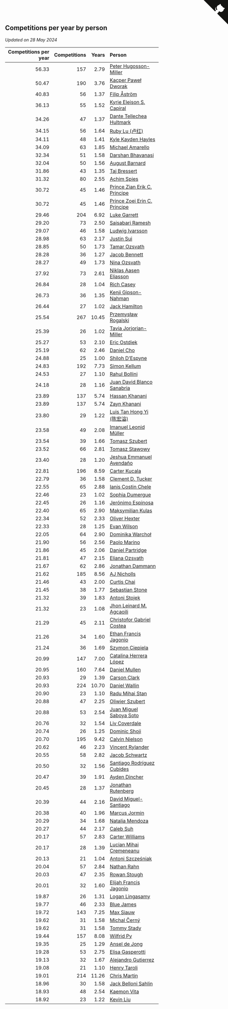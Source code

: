 ## Competitions per year by person

*Updated on 28 May 2024*

| Competitions per year | Competitions | Years | Person |
| ---: | ---: | ---: | :--- |
| 56.33 | 157 | 2.79 | [Peter Hugosson-Miller](https://www.worldcubeassociation.org/persons/2021HUGO01) |
| 50.47 | 190 | 3.76 | [Kacper Paweł Dworak](https://www.worldcubeassociation.org/persons/2020DWOR01) |
| 40.83 | 56 | 1.37 | [Filip Åström](https://www.worldcubeassociation.org/persons/2023ASTR01) |
| 36.13 | 55 | 1.52 | [Kyrie Eleison S. Capiral](https://www.worldcubeassociation.org/persons/2022CAPI02) |
| 34.26 | 47 | 1.37 | [Dante Tellechea Hultmark](https://www.worldcubeassociation.org/persons/2023HULT01) |
| 34.15 | 56 | 1.64 | [Ruby Lu (卢红)](https://www.worldcubeassociation.org/persons/2022LURU01) |
| 34.11 | 48 | 1.41 | [Kyle Kayden Hayles](https://www.worldcubeassociation.org/persons/2022HAYL02) |
| 34.09 | 63 | 1.85 | [Michael Amarello](https://www.worldcubeassociation.org/persons/2022AMAR09) |
| 32.34 | 51 | 1.58 | [Darshan Bhavanasi](https://www.worldcubeassociation.org/persons/2022BHAV01) |
| 32.04 | 50 | 1.56 | [August Barnard](https://www.worldcubeassociation.org/persons/2022BARN21) |
| 31.86 | 43 | 1.35 | [Taj Bressert](https://www.worldcubeassociation.org/persons/2023BRES01) |
| 31.32 | 80 | 2.55 | [Achim Spies](https://www.worldcubeassociation.org/persons/2021SPIE01) |
| 30.72 | 45 | 1.46 | [Prince Zian Erik C. Principe](https://www.worldcubeassociation.org/persons/2022PRIN08) |
| 30.72 | 45 | 1.46 | [Prince Zoei Erin C. Principe](https://www.worldcubeassociation.org/persons/2022PRIN09) |
| 29.46 | 204 | 6.92 | [Luke Garrett](https://www.worldcubeassociation.org/persons/2017GARR05) |
| 29.20 | 73 | 2.50 | [Saisabari Ramesh](https://www.worldcubeassociation.org/persons/2021RAME01) |
| 29.07 | 46 | 1.58 | [Ludwig Ivarsson](https://www.worldcubeassociation.org/persons/2022IVAR01) |
| 28.98 | 63 | 2.17 | [Justin Sui](https://www.worldcubeassociation.org/persons/2022SUIJ01) |
| 28.85 | 50 | 1.73 | [Tamar Ozsvath](https://www.worldcubeassociation.org/persons/2022OZSV04) |
| 28.28 | 36 | 1.27 | [Jacob Bennett](https://www.worldcubeassociation.org/persons/2023BENN04) |
| 28.27 | 49 | 1.73 | [Nina Ozsvath](https://www.worldcubeassociation.org/persons/2022OZSV03) |
| 27.92 | 73 | 2.61 | [Niklas Aasen Eliasson](https://www.worldcubeassociation.org/persons/2021ELIA01) |
| 26.84 | 28 | 1.04 | [Rich Casey](https://www.worldcubeassociation.org/persons/2023CASE06) |
| 26.73 | 36 | 1.35 | [Kenji Gipson-Nahman](https://www.worldcubeassociation.org/persons/2023GIPS01) |
| 26.44 | 27 | 1.02 | [Jack Hamilton](https://www.worldcubeassociation.org/persons/2023HAMI08) |
| 25.54 | 267 | 10.45 | [Przemysław Rogalski](https://www.worldcubeassociation.org/persons/2013ROGA02) |
| 25.39 | 26 | 1.02 | [Tavia Jorjorian-Miller](https://www.worldcubeassociation.org/persons/2023JORJ01) |
| 25.27 | 53 | 2.10 | [Eric Ostdiek](https://www.worldcubeassociation.org/persons/2022OSTD01) |
| 25.19 | 62 | 2.46 | [Daniel Cho](https://www.worldcubeassociation.org/persons/2021CHOD01) |
| 24.88 | 25 | 1.00 | [Shiloh D’Espyne](https://www.worldcubeassociation.org/persons/2023DESP01) |
| 24.83 | 192 | 7.73 | [Simon Kellum](https://www.worldcubeassociation.org/persons/2016KELL12) |
| 24.53 | 27 | 1.10 | [Rahul Bollini](https://www.worldcubeassociation.org/persons/2023BOLL01) |
| 24.18 | 28 | 1.16 | [Juan David Blanco Sanabria](https://www.worldcubeassociation.org/persons/2023SANA04) |
| 23.89 | 137 | 5.74 | [Hassan Khanani](https://www.worldcubeassociation.org/persons/2018KHAN26) |
| 23.89 | 137 | 5.74 | [Zayn Khanani](https://www.worldcubeassociation.org/persons/2018KHAN28) |
| 23.80 | 29 | 1.22 | [Luis Tan Hong Yi (陈宏溢)](https://www.worldcubeassociation.org/persons/2023YILU01) |
| 23.58 | 49 | 2.08 | [Imanuel Leonid Müller](https://www.worldcubeassociation.org/persons/2022MULL02) |
| 23.54 | 39 | 1.66 | [Tomasz Szubert](https://www.worldcubeassociation.org/persons/2022SZUB02) |
| 23.52 | 66 | 2.81 | [Tomasz Stawowy](https://www.worldcubeassociation.org/persons/2021STAW01) |
| 23.40 | 28 | 1.20 | [Jeshua Emmanuel Avendaño](https://www.worldcubeassociation.org/persons/2023AVEN01) |
| 22.81 | 196 | 8.59 | [Carter Kucala](https://www.worldcubeassociation.org/persons/2015KUCA01) |
| 22.79 | 36 | 1.58 | [Clement D. Tucker](https://www.worldcubeassociation.org/persons/2022TUCK09) |
| 22.55 | 65 | 2.88 | [Ianis Costin Chele](https://www.worldcubeassociation.org/persons/2021CHEL01) |
| 22.46 | 23 | 1.02 | [Sophia Dumergue](https://www.worldcubeassociation.org/persons/2023DUME02) |
| 22.45 | 26 | 1.16 | [Jerónimo Espinosa](https://www.worldcubeassociation.org/persons/2023ESPI07) |
| 22.40 | 65 | 2.90 | [Maksymilian Kulas](https://www.worldcubeassociation.org/persons/2021KULA02) |
| 22.34 | 52 | 2.33 | [Oliver Hexter](https://www.worldcubeassociation.org/persons/2022HEXT01) |
| 22.33 | 28 | 1.25 | [Evan Wilson](https://www.worldcubeassociation.org/persons/2023WILS11) |
| 22.05 | 64 | 2.90 | [Dominika Warchoł](https://www.worldcubeassociation.org/persons/2021WARC01) |
| 21.90 | 56 | 2.56 | [Paolo Marino](https://www.worldcubeassociation.org/persons/2021MARI04) |
| 21.86 | 45 | 2.06 | [Daniel Partridge](https://www.worldcubeassociation.org/persons/2022PART02) |
| 21.81 | 47 | 2.15 | [Eliana Ozsvath](https://www.worldcubeassociation.org/persons/2022OZSV01) |
| 21.67 | 62 | 2.86 | [Jonathan Dammann](https://www.worldcubeassociation.org/persons/2021DAMM01) |
| 21.62 | 185 | 8.56 | [AJ Nicholls](https://www.worldcubeassociation.org/persons/2015NICH04) |
| 21.46 | 43 | 2.00 | [Curtis Chai](https://www.worldcubeassociation.org/persons/2022CHAI02) |
| 21.45 | 38 | 1.77 | [Sebastian Stone](https://www.worldcubeassociation.org/persons/2022STON09) |
| 21.32 | 39 | 1.83 | [Antoni Stojek](https://www.worldcubeassociation.org/persons/2022STOJ03) |
| 21.32 | 23 | 1.08 | [Jhon Leinard M. Agcaoili](https://www.worldcubeassociation.org/persons/2023AGCA01) |
| 21.29 | 45 | 2.11 | [Christofor Gabriel Costea](https://www.worldcubeassociation.org/persons/2022COST03) |
| 21.26 | 34 | 1.60 | [Ethan Francis Jagonio](https://www.worldcubeassociation.org/persons/2022JAGO03) |
| 21.24 | 36 | 1.69 | [Szymon Ciepiela](https://www.worldcubeassociation.org/persons/2022CIEP01) |
| 20.99 | 147 | 7.00 | [Catalina Herrera López](https://www.worldcubeassociation.org/persons/2017LOPE31) |
| 20.95 | 160 | 7.64 | [Daniel Mullen](https://www.worldcubeassociation.org/persons/2016MULL04) |
| 20.93 | 29 | 1.39 | [Carson Clark](https://www.worldcubeassociation.org/persons/2023CLAR02) |
| 20.93 | 224 | 10.70 | [Daniel Wallin](https://www.worldcubeassociation.org/persons/2013WALL03) |
| 20.90 | 23 | 1.10 | [Radu Mihai Stan](https://www.worldcubeassociation.org/persons/2023STAN09) |
| 20.88 | 47 | 2.25 | [Oliwier Szubert](https://www.worldcubeassociation.org/persons/2022SZUB01) |
| 20.88 | 53 | 2.54 | [Juan Miguel Saboya Soto](https://www.worldcubeassociation.org/persons/2021SOTO01) |
| 20.76 | 32 | 1.54 | [Liv Coverdale](https://www.worldcubeassociation.org/persons/2022COVE02) |
| 20.74 | 26 | 1.25 | [Dominic Shoji](https://www.worldcubeassociation.org/persons/2023SHOJ01) |
| 20.70 | 195 | 9.42 | [Calvin Nielson](https://www.worldcubeassociation.org/persons/2014NIEL03) |
| 20.62 | 46 | 2.23 | [Vincent Rylander](https://www.worldcubeassociation.org/persons/2022RYLA01) |
| 20.55 | 58 | 2.82 | [Jacob Schwartz](https://www.worldcubeassociation.org/persons/2021SCHW01) |
| 20.50 | 32 | 1.56 | [Santiago Rodríguez Cubides](https://www.worldcubeassociation.org/persons/2022CUBI01) |
| 20.47 | 39 | 1.91 | [Ayden Dincher](https://www.worldcubeassociation.org/persons/2022DINC01) |
| 20.45 | 28 | 1.37 | [Jonathan Rutenberg](https://www.worldcubeassociation.org/persons/2023RUTE01) |
| 20.39 | 44 | 2.16 | [David Miguel-Santiago](https://www.worldcubeassociation.org/persons/2022MIGU02) |
| 20.38 | 40 | 1.96 | [Marcus Jormin](https://www.worldcubeassociation.org/persons/2022JORM01) |
| 20.29 | 34 | 1.68 | [Natalia Mendoza](https://www.worldcubeassociation.org/persons/2022MEND24) |
| 20.27 | 44 | 2.17 | [Caleb Suh](https://www.worldcubeassociation.org/persons/2022SUHC01) |
| 20.17 | 57 | 2.83 | [Carter Williams](https://www.worldcubeassociation.org/persons/2021WILL06) |
| 20.17 | 28 | 1.39 | [Lucian Mihai Cremeneanu](https://www.worldcubeassociation.org/persons/2023CREM01) |
| 20.13 | 21 | 1.04 | [Antoni Szcześniak](https://www.worldcubeassociation.org/persons/2023SZCZ04) |
| 20.04 | 57 | 2.84 | [Nathan Rahn](https://www.worldcubeassociation.org/persons/2021RAHN01) |
| 20.03 | 47 | 2.35 | [Rowan Stough](https://www.worldcubeassociation.org/persons/2022STOU01) |
| 20.01 | 32 | 1.60 | [Elijah Francis Jagonio](https://www.worldcubeassociation.org/persons/2022JAGO02) |
| 19.87 | 26 | 1.31 | [Logan Lingasamy](https://www.worldcubeassociation.org/persons/2023LING02) |
| 19.77 | 46 | 2.33 | [Blue James](https://www.worldcubeassociation.org/persons/2022JAME01) |
| 19.72 | 143 | 7.25 | [Max Siauw](https://www.worldcubeassociation.org/persons/2017SIAU02) |
| 19.62 | 31 | 1.58 | [Michal Černý](https://www.worldcubeassociation.org/persons/2022CERN03) |
| 19.62 | 31 | 1.58 | [Tommy Stady](https://www.worldcubeassociation.org/persons/2022STAD01) |
| 19.44 | 157 | 8.08 | [Wilfrid Py](https://www.worldcubeassociation.org/persons/2016PYWI01) |
| 19.35 | 25 | 1.29 | [Ansel de Jong](https://www.worldcubeassociation.org/persons/2023JONG01) |
| 19.28 | 53 | 2.75 | [Elisa Gasperotti](https://www.worldcubeassociation.org/persons/2021GASP01) |
| 19.13 | 32 | 1.67 | [Alejandro Gutierrez](https://www.worldcubeassociation.org/persons/2022GUTI09) |
| 19.08 | 21 | 1.10 | [Henry Taroli](https://www.worldcubeassociation.org/persons/2023TARO01) |
| 19.01 | 214 | 11.26 | [Chris Martin](https://www.worldcubeassociation.org/persons/2013MART03) |
| 18.96 | 30 | 1.58 | [Jack Belloni Sahlin](https://www.worldcubeassociation.org/persons/2022SAHL02) |
| 18.93 | 48 | 2.54 | [Kaemon Vita](https://www.worldcubeassociation.org/persons/2021VITA01) |
| 18.92 | 23 | 1.22 | [Kevin Liu](https://www.worldcubeassociation.org/persons/2023LIUK02) |


<a href="https://github.com/jonatanklosko/wca_statistics" class="github-corner" aria-label="View source on Github"><svg width="80" height="80" viewBox="0 0 250 250" style="fill:#151513; color:#fff; position: absolute; top: 0; border: 0; right: 0;" aria-hidden="true"><path d="M0,0 L115,115 L130,115 L142,142 L250,250 L250,0 Z"></path><path d="M128.3,109.0 C113.8,99.7 119.0,89.6 119.0,89.6 C122.0,82.7 120.5,78.6 120.5,78.6 C119.2,72.0 123.4,76.3 123.4,76.3 C127.3,80.9 125.5,87.3 125.5,87.3 C122.9,97.6 130.6,101.9 134.4,103.2" fill="currentColor" style="transform-origin: 130px 106px;" class="octo-arm"></path><path d="M115.0,115.0 C114.9,115.1 118.7,116.5 119.8,115.4 L133.7,101.6 C136.9,99.2 139.9,98.4 142.2,98.6 C133.8,88.0 127.5,74.4 143.8,58.0 C148.5,53.4 154.0,51.2 159.7,51.0 C160.3,49.4 163.2,43.6 171.4,40.1 C171.4,40.1 176.1,42.5 178.8,56.2 C183.1,58.6 187.2,61.8 190.9,65.4 C194.5,69.0 197.7,73.2 200.1,77.6 C213.8,80.2 216.3,84.9 216.3,84.9 C212.7,93.1 206.9,96.0 205.4,96.6 C205.1,102.4 203.0,107.8 198.3,112.5 C181.9,128.9 168.3,122.5 157.7,114.1 C157.9,116.9 156.7,120.9 152.7,124.9 L141.0,136.5 C139.8,137.7 141.6,141.9 141.8,141.8 Z" fill="currentColor" class="octo-body"></path></svg></a><style>.github-corner:hover .octo-arm{animation:octocat-wave 560ms ease-in-out}@keyframes octocat-wave{0%,100%{transform:rotate(0)}20%,60%{transform:rotate(-25deg)}40%,80%{transform:rotate(10deg)}}@media (max-width:500px){.github-corner:hover .octo-arm{animation:none}.github-corner .octo-arm{animation:octocat-wave 560ms ease-in-out}}</style>
